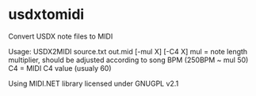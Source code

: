 # usdxtomidi
Convert USDX note files to MIDI

Usage:
USDX2MIDI source.txt out.mid [-mul X] [-C4 X]
mul = note length multiplier, should be adjusted according to song BPM (250BPM ~ mul 50)
C4 = MIDI C4 value (usualy 60)

Using MIDI.NET library licensed under GNUGPL v2.1
